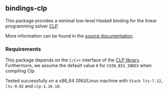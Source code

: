 ## bindings-clp

This package provides a minimal low-level Haskell binding for the linear
programming solver [CLP](https://www.coin-or.org/Clp/).

More information can be found in the [source documentation](src/Clp.hs).

### Requirements 

This package depends on the `C/C++` interface of the [CLP
library](https://projects.coin-or.org/Clp). Furthermore, we assume the default
value `0` for `COIN_BIG_INDEX` when compiling Clp.

Tested successfully on a x86_64 GNU/Linux machine with `Stack lts-7.12, lts-9.02`  and
`clp-1.16.10`.

